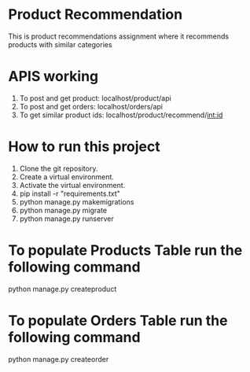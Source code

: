 # Product Recommendation

This is product recommendations assignment where it recommends products with similar categories

# APIS working

1. To post and get product: localhost/product/api
2. To post and get orders: localhost/orders/api
3. To get similar product ids: localhost/product/recommend/<int:id>

# How to run this project

1. Clone the git repository.
2. Create a virtual environment.
3. Activate the virtual environment.
4. pip install -r "requirements.txt"
5. python manage.py makemigrations
6. python manage.py migrate
7. python manage.py runserver

# To populate Products Table run the following command

python manage.py createproduct

# To populate Orders Table run the following command

python manage.py createorder

